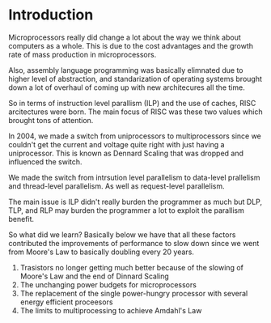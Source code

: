 # Introduction

Microprocessors really did change a lot about the way we think about computers as a whole. This is due to the cost advantages and the growth rate of mass production in microprocessors. 

Also, assembly language programming was basically elimnated due to higher level of abstraction, and standarization of operating systems brought down a lot of overhaul of coming up with new architecures all the time. 

So in terms of instruction level parallism (ILP) and the use of caches, RISC arcitectures were born. The main focus of RISC was these two values which brought tons of attention.

In 2004, we made a switch from uniprocessors to multiprocessors since we couldn't get the current and voltage quite right with just having a uniprocessor. This is known as Dennard Scaling that was dropped and influenced the switch. 

We made the switch from intrsution level parallelism to data-level prallelism and thread-level parallelism. As well as request-level parallelism. 

The main issue is ILP didn't really burden the programmer as much but DLP, TLP, and RLP may burden the programmer a lot to exploit the parallism benefit. 

So what did we learn? Basically below we have that all these factors contributed the improvements of performance to slow down since we went from Moore's Law to basically doubling every 20 years. 

1) Trasistors no longer getting much better because of the slowing of Moore's Law and the end of Dinnard Scaling 
2) The unchanging power budgets for microprocessors
3) The replacement of the single power-hungry processor with several energy efficient proceesors
4) The limits to multiprocessing to achieve Amdahl's Law


